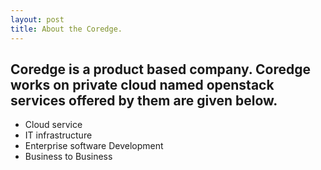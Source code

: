 ```yaml
---
layout: post
title: About the Coredge.
---
```

Coredge is a product based company.
Coredge works on private cloud named openstack
services offered by them are given below.
---
- Cloud service
- IT infrastructure
- Enterprise software Development
- Business to Business
